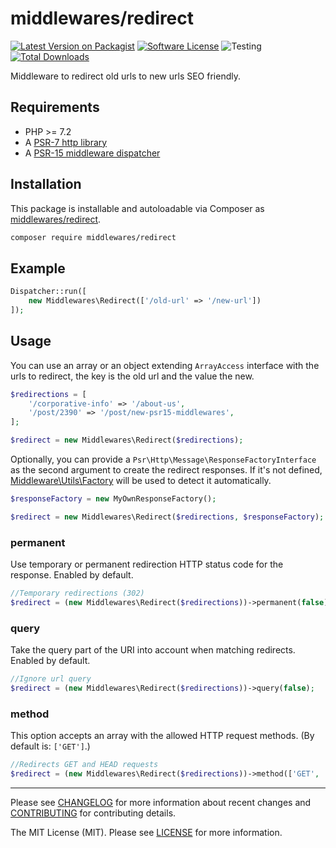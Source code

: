 # middlewares/redirect

[![Latest Version on Packagist][ico-version]][link-packagist]
[![Software License][ico-license]](LICENSE)
![Testing][ico-ga]
[![Total Downloads][ico-downloads]][link-downloads]

Middleware to redirect old urls to new urls SEO friendly.

## Requirements

* PHP >= 7.2
* A [PSR-7 http library](https://github.com/middlewares/awesome-psr15-middlewares#psr-7-implementations)
* A [PSR-15 middleware dispatcher](https://github.com/middlewares/awesome-psr15-middlewares#dispatcher)

## Installation

This package is installable and autoloadable via Composer as [middlewares/redirect](https://packagist.org/packages/middlewares/redirect).

```sh
composer require middlewares/redirect
```

## Example

```php
Dispatcher::run([
	new Middlewares\Redirect(['/old-url' => '/new-url'])
]);
```

## Usage

You can use an array or an object extending `ArrayAccess` interface with the urls to redirect, the key is the old url and the value the new.

```php
$redirections = [
	'/corporative-info' => '/about-us',
	'/post/2390' => '/post/new-psr15-middlewares',
];

$redirect = new Middlewares\Redirect($redirections);
```

Optionally, you can provide a `Psr\Http\Message\ResponseFactoryInterface` as the second argument to create the redirect responses. If it's not defined, [Middleware\Utils\Factory](https://github.com/middlewares/utils#factory) will be used to detect it automatically.

```php
$responseFactory = new MyOwnResponseFactory();

$redirect = new Middlewares\Redirect($redirections, $responseFactory);
```

### permanent

Use temporary or permanent redirection HTTP status code for the response. Enabled by default.

```php
//Temporary redirections (302)
$redirect = (new Middlewares\Redirect($redirections))->permanent(false);
```

### query

Take the query part of the URI into account when matching redirects. Enabled by default.

```php
//Ignore url query
$redirect = (new Middlewares\Redirect($redirections))->query(false);
```

### method

This option accepts an array with the allowed HTTP request methods. (By default is: `['GET']`.)

```php
//Redirects GET and HEAD requests
$redirect = (new Middlewares\Redirect($redirections))->method(['GET', 'HEAD']);
```

---

Please see [CHANGELOG](CHANGELOG.md) for more information about recent changes and [CONTRIBUTING](CONTRIBUTING.md) for contributing details.

The MIT License (MIT). Please see [LICENSE](LICENSE) for more information.

[ico-version]: https://img.shields.io/packagist/v/middlewares/redirect.svg?style=flat-square
[ico-license]: https://img.shields.io/badge/license-MIT-brightgreen.svg?style=flat-square
[ico-ga]: https://github.com/middlewares/redirect/workflows/testing/badge.svg
[ico-downloads]: https://img.shields.io/packagist/dt/middlewares/redirect.svg?style=flat-square

[link-packagist]: https://packagist.org/packages/middlewares/redirect
[link-scrutinizer]: https://scrutinizer-ci.com/g/middlewares/redirect
[link-downloads]: https://packagist.org/packages/middlewares/redirect

